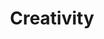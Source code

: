---
title: Creativity
type: docs
prev: docs/first-page
next: docs/values/stories
sidebar:
  open: true
weight: 3
---